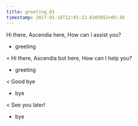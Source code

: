 ```yaml
---
title: greeting_01
timestamp: 2017-01-18T12:01:22.6385852+05:30
---
```


Hi there, Ascendia here, How can I assist you?
* greeting

< Hi there, Ascendia bot here, How can I help you?
* greeting

< Good bye
* bye

< See you later!
* bye
